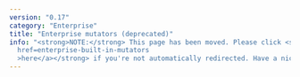 ```yaml
---
version: "0.17"
category: "Enterprise"
title: "Enterprise mutators (deprecated)"
info: "<strong>NOTE:</strong> This page has been moved. Please click <strong><a
  href=enterprise-built-in-mutators
  >here</a></strong> if you're not automatically redirected. Have a nice day!"
---
```


<meta http-equiv="refresh" content="1;url=enterprise-built-in-mutators">
